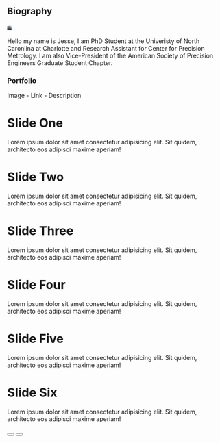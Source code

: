 ## Biography

<img src="Headshot_Italy.jpg" alt="Headshot" style="height: 10px; width:10px;"/>

Hello my name is Jesse, I am PhD Student at the Univeristy of North Caronlina at Charlotte and Research Assistant for Center for Precision Metrology. I am also Vice-President of the American Society of Precision Engineers Graduate Student Chapter. 


### Portfolio

Image - Link - Description
  
<!DOCTYPE html>
<html lang="en">
<head>
  <meta charset="UTF-8">
  <meta name="viewport" content="width=device-width, initial-scale=1.0">
  <meta http-equiv="X-UA-Compatible" content="ie=edge">
  <title>Full Screen Slider</title>
  <link rel="stylesheet" href="https://use.fontawesome.com/releases/v5.8.1/css/all.css" integrity="sha384-50oBUHEmvpQ+1lW4y57PTFmhCaXp0ML5d60M1M7uH2+nqUivzIebhndOJK28anvf" crossorigin="anonymous">
  <link rel="stylesheet" href="style.css">
</head>
<body>
  <div class="slider">
    <div class="slide current">
      <div class="content">
        <h1>Slide One</h1>
        <p>Lorem ipsum dolor sit amet consectetur adipisicing elit. Sit quidem, architecto eos adipisci maxime aperiam!</p>
      </div>
    </div>
    <div class="slide">
      <div class="content">
        <h1>Slide Two</h1>
        <p>Lorem ipsum dolor sit amet consectetur adipisicing elit. Sit quidem, architecto eos adipisci maxime aperiam!</p>
      </div>
    </div>
    <div class="slide">
      <div class="content">
        <h1>Slide Three</h1>
        <p>Lorem ipsum dolor sit amet consectetur adipisicing elit. Sit quidem, architecto eos adipisci maxime aperiam!</p>
      </div>
    </div>
    <div class="slide">
      <div class="content">
        <h1>Slide Four</h1>
        <p>Lorem ipsum dolor sit amet consectetur adipisicing elit. Sit quidem, architecto eos adipisci maxime aperiam!</p>
      </div>
    </div>
    <div class="slide">
      <div class="content">
        <h1>Slide Five</h1>
        <p>Lorem ipsum dolor sit amet consectetur adipisicing elit. Sit quidem, architecto eos adipisci maxime aperiam!</p>
      </div>
    </div>
    <div class="slide">
      <div class="content">
        <h1>Slide Six</h1>
        <p>Lorem ipsum dolor sit amet consectetur adipisicing elit. Sit quidem, architecto eos adipisci maxime aperiam!</p>
      </div>
    </div>
  </div>
  <div class="buttons">
    <button id="prev"><i class="fas fa-arrow-left"></i></button>
    <button id="next"><i class="fas fa-arrow-right"></i></button>
  </div>

  <script src="main.js"></script>
</body>
</html>


<!--
A div with an id of 'slideshow' contains five images, the first of which is shown and the others are hidden using a display style of none. Using Javascript, create a simple slideshow that cycles through the images, displaying each image for three seconds at a time, looping back to the first image when the end is reached. You cannot use jQuery or any other library.
-->
<html>
<body>
<div id="slideshow">
	<img src="Headshot.PNG"  alt="Headshot One"   style="display: none">
	<img src="Headshot_Italy.jpg" alt="Headshot Two" style="display: none">
	<img src="Headshot_Italy.jpg" style="display: none">
	<img src="Headshot_Italy.jpg" style="display: none">
	<img src="Headshot_Italy.jpg" style="display: none">
</div>
<script>
var slideshow = document.getElementById('slideshow');
var slides = slideshow.getElementsByTagName('img');
var idx = 0;
function changeSlide() {
	slides[idx].style.display = 'none';
	idx = (idx + 1) % slides.length;
	slides[idx].style.display = 'block';
}
setInterval(changeSlide, 3000);
</script>
</body>
</html>









































<!--

ALL OF THIS IS COMMENTED OUT!!!


### Markdown

Markdown is a lightweight and easy-to-use syntax for styling your writing. It includes conventions for

```markdown
Syntax highlighted code block

# Header 1
## Header 2
### Header 3

- Bulleted
- List

1. Numbered
2. List

**Bold** and _Italic_ and `Code` text

[Link](url) and ![Image](src)

```


For more details see [GitHub Flavored Markdown](https://guides.github.com/features/mastering-markdown/).

### Jekyll Themes

Your Pages site will use the layout and styles from the Jekyll theme you have selected in your [repository settings](https://github.com/Jesse-Redford/Jesse-Redford.github.io/settings/pages). The name of this theme is saved in the Jekyll `_config.yml` configuration file.

### Support or Contact

Having trouble with Pages? Check out our [documentation](https://docs.github.com/categories/github-pages-basics/) or [contact support](https://support.github.com/contact) and we’ll help you sort it out.

-->

